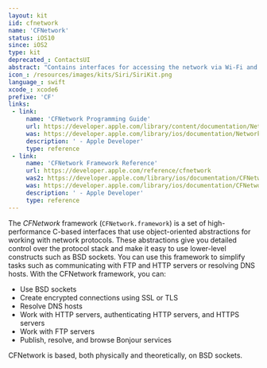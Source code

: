 ```yaml
---
layout: kit
iid: cfnetwork
name: 'CFNetwork'
status: iOS10
since: iOS2
type: kit
deprecated_: ContactsUI
abstract: "Contains interfaces for accessing the network via Wi-Fi and cellular radios."
icon_: /resources/images/kits/Siri/SiriKit.png
language_: swift
xcode_: xcode6
prefixe: 'CF'
links:
 - link:
     name: 'CFNetwork Programming Guide'
     url: https://developer.apple.com/library/content/documentation/Networking/Conceptual/CFNetwork/Introduction/Introduction.html
     was: https://developer.apple.com/library/ios/documentation/Networking/Conceptual/CFNetwork/Introduction/Introduction.html
     description: ' - Apple Developer'
     type: reference
 - link:
     name: 'CFNetwork Framework Reference'
     url: https://developer.apple.com/reference/cfnetwork
     was2: https://developer.apple.com/library/ios/documentation/CFNetwork/Reference/CFNetwork_Framework/index.html
     was: https://developer.apple.com/library/ios/documentation/CFNetwork/Reference/CFNetwork_Framework/_index.html
     description: ' - Apple Developer'
     type: reference
---
```


The *CFNetwork* framework (`CFNetwork.framework`) is a set of high-performance C-based interfaces that use object-oriented abstractions for working with network protocols. These abstractions give you detailed control over the protocol stack and make it easy to use lower-level constructs such as BSD sockets. You can use this framework to simplify tasks such as communicating with FTP and HTTP servers or resolving DNS hosts. With the CFNetwork framework, you can:

* Use BSD sockets
* Create encrypted connections using SSL or TLS
* Resolve DNS hosts
* Work with HTTP servers, authenticating HTTP servers, and HTTPS servers
* Work with FTP servers
* Publish, resolve, and browse Bonjour services

CFNetwork is based, both physically and theoretically, on BSD sockets. 

